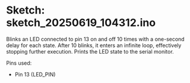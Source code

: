 # Sketch: sketch_20250619_104312.ino

Blinks an LED connected to pin 13 on and off 10 times with a one-second delay for each state. After 10 blinks, it enters an infinite loop, effectively stopping further execution. Prints the LED state to the serial monitor.

Pins used:
- Pin 13 (LED_PIN)
